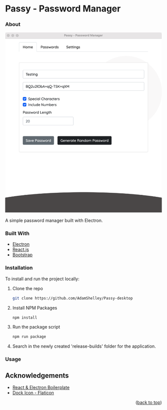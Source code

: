 # Passy - Password Manager




### About

![Product Name Screen Shot](https://raw.githubusercontent.com/AdamShelley/Passy-desktop/master/assets/screenshot1.png)


A simple password manager built with Electron.

### Built With
* [Electron](https://www.electronjs.org/)
* [React.js](https://reactjs.org/)
* [Bootstrap](https://getbootstrap.com/)

### Installation

To install and run the project locally:

1. Clone the repo
   ```sh
   git clone https://github.com/AdamShelley/Passy-desktop
   ```
2. Install NPM Packages
    ```sh
    npm install
    ```
3. Run the package script
    ```sh
    npm run package
    ```
4. Search in the newly created 'release-builds' folder for the application.

### Usage




## Acknowledgements
* [React & Electron Boilerplate](https://github.com/bradtraversy/simple-electron-react)
* [Dock Icon - Flaticon](https://www.flaticon.com/free-icons/lock)


<p align="right">(<a href="#top">back to top</a>)</p>